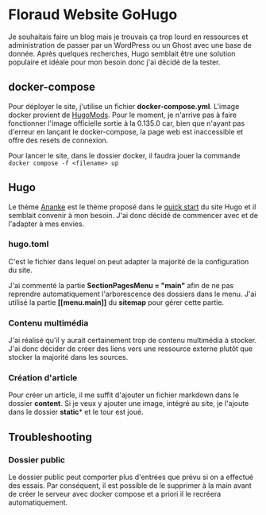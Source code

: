 # Floraud Website GoHugo
Je souhaitais faire un blog mais je trouvais ça trop lourd en ressources et administration de passer par un WordPress ou un Ghost avec une base de donnée. Après quelques recherches, Hugo semblait être une solution populaire et idéale pour mon besoin donc j'ai décidé de la tester. 

## docker-compose
Pour déployer le site, j'utilise un fichier **docker-compose.yml**. L'image docker provient de [HugoMods](https://docker.hugomods.com/docs/development/docker-compose/). Pour le moment, je n'arrive pas à faire fonctionner l'image officielle sortie à la 0.135.0 car, bien que n'ayant pas d'erreur en lançant le docker-compose, la page web est inaccessible et offre des resets de connexion.

Pour lancer le site, dans le dossier docker, il faudra jouer la commande `docker compose -f <filename> up`

## Hugo
Le thème [Ananke](https://github.com/theNewDynamic/gohugo-theme-ananke) est le thème proposé dans le [quick start](https://gohugo.io/getting-started/quick-start/) du site Hugo et il semblait convenir à mon besoin. J'ai donc décidé de commencer avec et de l'adapter à mes envies.

### hugo.toml
C'est le fichier dans lequel on peut adapter la majorité de la configuration du site.

J'ai commenté la partie **SectionPagesMenu = "main"** afin de ne pas reprendre automatiquement l'arborescence des dossiers dans le menu. J'ai utilisé la partie **[[menu.main]]** du **sitemap** pour gérer cette partie.


### Contenu multimédia
J'ai réalisé qu'il y aurait certainement trop de contenu multimédia à stocker. J'ai donc décider de créer des liens vers une ressource externe plutôt que stocker la majorité dans les sources.

### Création d'article
Pour créer un article, il me suffit d'ajouter un fichier markdown dans le dossier **content**. Si je veux y ajouter une image, intégré au site, je l'ajoute dans le dossier **static*** et le tour est joué.

## Troubleshooting
### Dossier public
Le dossier public peut comporter plus d'entrées que prévu si on a effectué des essais. Par conséquent, il est possible de le supprimer à la main avant de créer le serveur avec docker compose et a priori il le recréera automatiquement.
